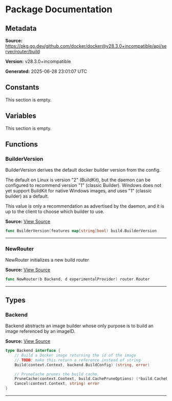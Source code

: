 # Package Documentation

## Metadata

**Source:** https://pkg.go.dev/github.com/docker/docker@v28.3.0+incompatible/api/server/router/build

**Version:** v28.3.0+incompatible

**Generated:** 2025-06-28 23:01:07 UTC

## Constants

This section is empty.

## Variables

This section is empty.

## Functions

### BuilderVersion

BuilderVersion derives the default docker builder version from the config.

The default on Linux is version "2" (BuildKit), but the daemon can be
configured to recommend version "1" (classic Builder). Windows does not
yet support BuildKit for native Windows images, and uses "1" (classic builder)
as a default.

This value is only a recommendation as advertised by the daemon, and it is
up to the client to choose which builder to use.

**Source:** [View Source](https://github.com/docker/docker/blob/v28.3.0/api/server/router/build/build.go#L49)  

```go
func BuilderVersion(features map[string]bool) build.BuilderVersion
```

---

### NewRouter

NewRouter initializes a new build router

**Source:** [View Source](https://github.com/docker/docker/blob/v28.3.0/api/server/router/build/build.go#L18)  

```go
func NewRouter(b Backend, d experimentalProvider) router.Router
```

---

## Types

### Backend

Backend abstracts an image builder whose only purpose is to build an image referenced by an imageID.

**Source:** [View Source](https://github.com/docker/docker/blob/v28.3.0/api/server/router/build/backend.go#L11)  

```go
type Backend interface {
	// Build a Docker image returning the id of the image
	// TODO: make this return a reference instead of string
	Build(context.Context, backend.BuildConfig) (string, error)

	// PruneCache prunes the build cache.
	PruneCache(context.Context, build.CachePruneOptions) (*build.CachePruneReport, error)
	Cancel(context.Context, string) error
}
```

---

